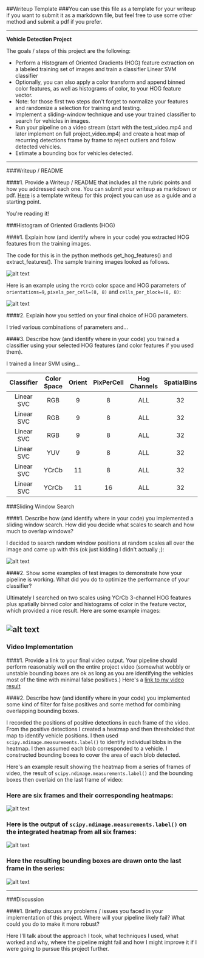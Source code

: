 ##Writeup Template
###You can use this file as a template for your writeup if you want to submit it as a markdown file, but feel free to use some other method and submit a pdf if you prefer.

---

**Vehicle Detection Project**

The goals / steps of this project are the following:

* Perform a Histogram of Oriented Gradients (HOG) feature extraction on a labeled training set of images and train a classifier Linear SVM classifier
* Optionally, you can also apply a color transform and append binned color features, as well as histograms of color, to your HOG feature vector. 
* Note: for those first two steps don't forget to normalize your features and randomize a selection for training and testing.
* Implement a sliding-window technique and use your trained classifier to search for vehicles in images.
* Run your pipeline on a video stream (start with the test_video.mp4 and later implement on full project_video.mp4) and create a heat map of recurring detections frame by frame to reject outliers and follow detected vehicles.
* Estimate a bounding box for vehicles detected.

[//]: # (Image References)
[image1]: ./examples/train_car.png
[image2]: ./examples/hog1.png
[image3]: ./examples/find_car1.png
[image4]: ./examples/find_car_sliding1.png
[image5]: ./examples/heatmap1.png
[image6]: ./examples/heatmap_thresholded.png
[image7]: ./examples/labelled_boxes.png
[image8]: ./examples/scikit_labels.png
[video1]: ./ai_cars.mp4

---
###Writeup / README

####1. Provide a Writeup / README that includes all the rubric points and how you addressed each one.  You can submit your writeup as markdown or pdf.  [Here](https://github.com/udacity/CarND-Vehicle-Detection/blob/master/writeup_template.md) is a template writeup for this project you can use as a guide and a starting point.  

You're reading it!

###Histogram of Oriented Gradients (HOG)

####1. Explain how (and identify where in your code) you extracted HOG features from the training images.

The code for this is in the python methods get_hog_features() and extract_features(). The sample training images looked as follows.


![alt text][image1]


Here is an example using the `YCrCb` color space and HOG parameters of `orientations=9`, `pixels_per_cell=(8, 8)` and `cells_per_block=(8, 8)`:


![alt text][image2]

####2. Explain how you settled on your final choice of HOG parameters.

I tried various combinations of parameters and...

####3. Describe how (and identify where in your code) you trained a classifier using your selected HOG features (and color features if you used them).

I trained a linear SVM using...


| Classifier |Color Space | Orient | PixPerCell | Hog Channels | SpatialBins | HistBins | Accuracy | TrainTime |
| :--------: | :--------: |:------:| :---------:| :---------:  | :---------: | :-------:|:--------:| ---------:|
| Linear SVC |  RGB       | 9      |   8        |   ALL        | 32          | 32       | 0.97     | 20.45     |
| Linear SVC |  RGB       | 9      |   8        |   ALL        | 32          | 32       | 0.97     | 19.26     |
| Linear SVC |  RGB       | 9      |   8        |   ALL        | 32          | 32       | 0.96     | 21.77     |
| Linear SVC |  YUV       | 9      |   8        |   ALL        | 32          | 32       | 0.97     | 19.22     |
| Linear SVC |  YCrCb     | 11     |   8        |   ALL        | 32          | 32       | 0.97     | 24.13     |
| Linear SVC |  YCrCb     | 11     |   16       |   ALL        | 32          | 32       | 0.98     | 1 .13     |

###Sliding Window Search

####1. Describe how (and identify where in your code) you implemented a sliding window search.  How did you decide what scales to search and how much to overlap windows?

I decided to search random window positions at random scales all over the image and came up with this (ok just kidding I didn't actually ;):

![alt text][image3]

####2. Show some examples of test images to demonstrate how your pipeline is working.  What did you do to optimize the performance of your classifier?

Ultimately I searched on two scales using YCrCb 3-channel HOG features plus spatially binned color and histograms of color in the feature vector, which provided a nice result.  Here are some example images:

![alt text][image4]
---

### Video Implementation

####1. Provide a link to your final video output.  Your pipeline should perform reasonably well on the entire project video (somewhat wobbly or unstable bounding boxes are ok as long as you are identifying the vehicles most of the time with minimal false positives.)
Here's a [link to my video result](./project_video.mp4)


####2. Describe how (and identify where in your code) you implemented some kind of filter for false positives and some method for combining overlapping bounding boxes.

I recorded the positions of positive detections in each frame of the video.  From the positive detections I created a heatmap and then thresholded that map to identify vehicle positions.  I then used `scipy.ndimage.measurements.label()` to identify individual blobs in the heatmap.  I then assumed each blob corresponded to a vehicle.  I constructed bounding boxes to cover the area of each blob detected.  

Here's an example result showing the heatmap from a series of frames of video, the result of `scipy.ndimage.measurements.label()` and the bounding boxes then overlaid on the last frame of video:

### Here are six frames and their corresponding heatmaps:

![alt text][image5]

### Here is the output of `scipy.ndimage.measurements.label()` on the integrated heatmap from all six frames:
![alt text][image6]

### Here the resulting bounding boxes are drawn onto the last frame in the series:
![alt text][image7]



---

###Discussion

####1. Briefly discuss any problems / issues you faced in your implementation of this project.  Where will your pipeline likely fail?  What could you do to make it more robust?

Here I'll talk about the approach I took, what techniques I used, what worked and why, where the pipeline might fail and how I might improve it if I were going to pursue this project further.  

